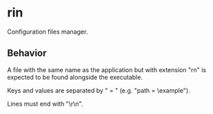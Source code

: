 # rin

Configuration files manager.

## Behavior

A file with the same name as the application but with extension "rn" is expected to be found alongside the executable.

Keys and values are separated by " = " (e.g. "path = \example\").

Lines must end with "\r\n".
